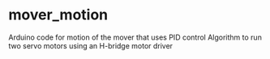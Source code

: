 # mover_motion
Arduino code for motion of the mover that uses PID control Algorithm to run two servo motors using an H-bridge motor driver
